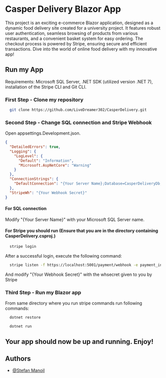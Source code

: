 # Casper Delivery Blazor App

This project is an exciting e-commerce Blazor application, designed as a dynamic food delivery site created for a university project. It features robust user authentication, seamless browsing of products from various restaurants, and a convenient basket system for easy ordering. The checkout process is powered by Stripe, ensuring secure and efficient transactions. Dive into the world of online food delivery with my innovative app!

## Run my App

Requirements: Microsoft SQL Server, .NET SDK (utilized version .NET 7), installation of the Stripe CLI and Git CLI.

### First Step - Clone my repository

```bash
  git clone https://github.com/LiveDreamer302/CasperDelivery.git
```

### Second Step - Change SQL connection and Stripe Webhook

Open appsettings.Development.json.

```json
{
  "DetailedErrors": true,
  "Logging": {
    "LogLevel": {
      "Default": "Information",
      "Microsoft.AspNetCore": "Warning"
    }
  },
  "ConnectionStrings": {
    "DefaultConnection": "{Your Server Name};Database=CasperDeliveryDb;Trusted_Connection=true;TrustServerCertificate=true;"
  },
  "StripeWh": "{Your Webhook Secret}"
}
```

#### For SQL connection

Modify "{Your Server Name}" with your Microsoft SQL Server name.

#### For Stripe you should run (Ensure that you are in the directory containing CasperDelivery.csproj.)

```bash
  stripe login
```

After a successful login, execute the following command:

```bash
  stripe listen -f https://localhost:5001/payment/webhook -e payment_intent.succeeded,payment_intent.payment_failed,checkout.session.completed
```

And modify "{Your Webhook Secret}" with the whsecret given to you by Stripe

### Third Step - Run my Blazor app

From same directory where you run stripe commands run following commands:

```bash
  dotnet restore
```

```bash
  dotnet run
```

## Your app should now be up and running. Enjoy!

## Authors

- [@Stefan Manoil](https://github.com/LiveDreamer302)
